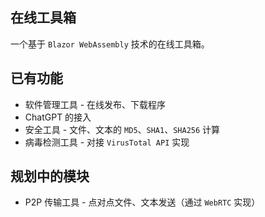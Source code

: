 ## 在线工具箱  
一个基于 `Blazor WebAssembly` 技术的在线工具箱。  

## 已有功能  

* 软件管理工具 - 在线发布、下载程序  
* ChatGPT 的接入  
* 安全工具 - 文件、文本的 `MD5`、`SHA1`、`SHA256` 计算  
* 病毒检测工具 - 对接 `VirusTotal API` 实现  

## 规划中的模块  

* P2P 传输工具 - 点对点文件、文本发送（通过 `WebRTC` 实现）  
